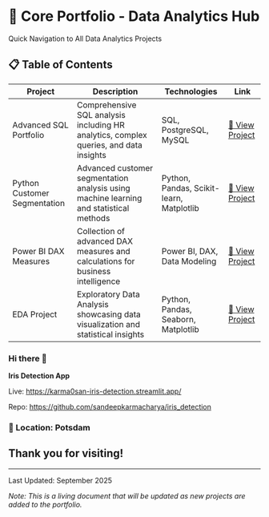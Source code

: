 # 🚀 Core Portfolio - Data Analytics Hub

Quick Navigation to All Data Analytics Projects

## 📋 Table of Contents

| Project | Description | Technologies | Link |
|---------|------------|-------------|------|
| Advanced SQL Portfolio | Comprehensive SQL analysis including HR analytics, complex queries, and data insights | SQL, PostgreSQL, MySQL | [📁 View Project](./advanced-sql-portfolio) |
| Python Customer Segmentation | Advanced customer segmentation analysis using machine learning and statistical methods | Python, Pandas, Scikit-learn, Matplotlib | [📁 View Project](./python-customer-segmentation) |
| Power BI DAX Measures | Collection of advanced DAX measures and calculations for business intelligence | Power BI, DAX, Data Modeling | [📁 View Project](./powerbi-dax-measures) |
| EDA Project | Exploratory Data Analysis showcasing data visualization and statistical insights | Python, Pandas, Seaborn, Matplotlib | [📁 View Project](./eda-project) |


### Hi there 👋

**Iris Detection App**

Live: https://karma0san-iris-detection.streamlit.app/

Repo: https://github.com/sandeepkarmacharya/iris_detection

### 📍 Location: Potsdam

## Thank you for visiting!

---

Last Updated: September 2025

*Note: This is a living document that will be updated as new projects are added to the portfolio.*

